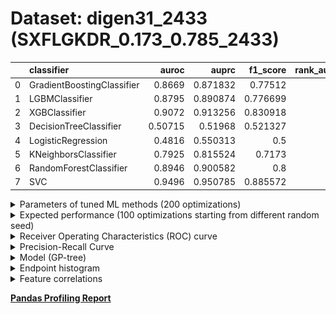 # Dataset: digen31_2433 (SXFLGKDR_0.173_0.785_2433)

|    | classifier                 |   auroc |    auprc |   f1_score |   rank_auroc |   rank_auprc |   rank_f1 |
|---:|:---------------------------|--------:|---------:|-----------:|-------------:|-------------:|----------:|
|  0 | GradientBoostingClassifier | 0.8669  | 0.871832 |   0.77512  |            5 |            5 |         5 |
|  1 | LGBMClassifier             | 0.8795  | 0.890874 |   0.776699 |            4 |            4 |         4 |
|  2 | XGBClassifier              | 0.9072  | 0.913256 |   0.830918 |            2 |            2 |         2 |
|  3 | DecisionTreeClassifier     | 0.50715 | 0.51968  |   0.521327 |            7 |            8 |         7 |
|  4 | LogisticRegression         | 0.4816  | 0.550313 |   0.5      |            8 |            7 |         8 |
|  5 | KNeighborsClassifier       | 0.7925  | 0.815524 |   0.7173   |            6 |            6 |         6 |
|  6 | RandomForestClassifier     | 0.8946  | 0.900582 |   0.8      |            3 |            3 |         3 |
|  7 | SVC                        | 0.9496  | 0.950785 |   0.885572 |            1 |            1 |         1 |


<details>
<summary>Parameters of tuned ML methods (200 optimizations)</summary>


```
GradientBoostingClassifier(learning_rate=0.14963990700197707,
                           loss='exponential', max_depth=10,
                           min_samples_leaf=17, n_iter_no_change=8,
                           random_state=2433, tol=1e-07,
                           validation_fraction=0.09)
LGBMClassifier(boosting_type='dart', deterministic=True, force_row_wise=True,
               max_depth=10, metric='binary_logloss', n_estimators=86, n_jobs=1,
               num_leaves=1024, objective='binary', random_state=2433)
XGBClassifier(alpha=0.22718210339802045, base_score=0.5, booster='gbtree',
              colsample_bylevel=1, colsample_bynode=1, colsample_bytree=1,
              eta=0.128908512928316, eval_metric='logloss',
              gamma=0.30000000000000004, gpu_id=-1, importance_type='gain',
              interaction_constraints='', learning_rate=0.128908515,
              max_delta_step=0, max_depth=8, min_child_weight=1, missing=nan,
              monotone_constraints='()', n_estimators=76, n_jobs=1, nthread=1,
              num_parallel_tree=1, random_state=2433, reg_alpha=0.227182105,
              reg_lambda=3.87254138374144, scale_pos_weight=1, subsample=1,
              tree_method='exact', use_label_encoder=False,
              validate_parameters=1, ...)
DecisionTreeClassifier(max_depth=10, min_samples_leaf=5, min_samples_split=18,
                       random_state=2433)
LogisticRegression(C=32.77543952576448, dual=True, random_state=2433,
                   solver='liblinear')
KNeighborsClassifier(metric='euclidean', n_neighbors=82, p=4,
                     weights='distance')
RandomForestClassifier(max_depth=9, max_features=None, min_samples_leaf=4,
                       min_samples_split=4, n_estimators=93, random_state=2433)
SVC(C=1.0244693156215607, class_weight='balanced', coef0=9.700000000000001,
    gamma='auto', kernel='poly', probability=True, random_state=2433,
    tol=0.0097015225668107)
```

</details>

<details>
<summary>Expected performance (100 optimizations starting from different random seed)</summary>
<img src='digen31_2433-box.svg' width=40% />
</details>

<details>
<summary>Receiver Operating Characteristics (ROC) curve</summary>
<img src='digen31_2433-roc.svg' width=40% />
</details>

<details>
<summary>Precision-Recall Curve</summary>
<img src='digen31_2433-prc.svg' width=40% />
</details>

<details>
<summary>Model (GP-tree)</summary>
<img src='digen31_2433-model.svg' height=10% />
</details>

<details>
<summary>Endpoint histogram</summary>
<img src='digen31_2433-endpoint.svg' width=40% />
</details>

<details>
<summary>Feature correlations</summary>
<img src='digen31_2433-corr.svg' width=40% />
</details>

[**Pandas Profiling Report**](https://epistasislab.github.io/digen/profile/digen31_2433.html)